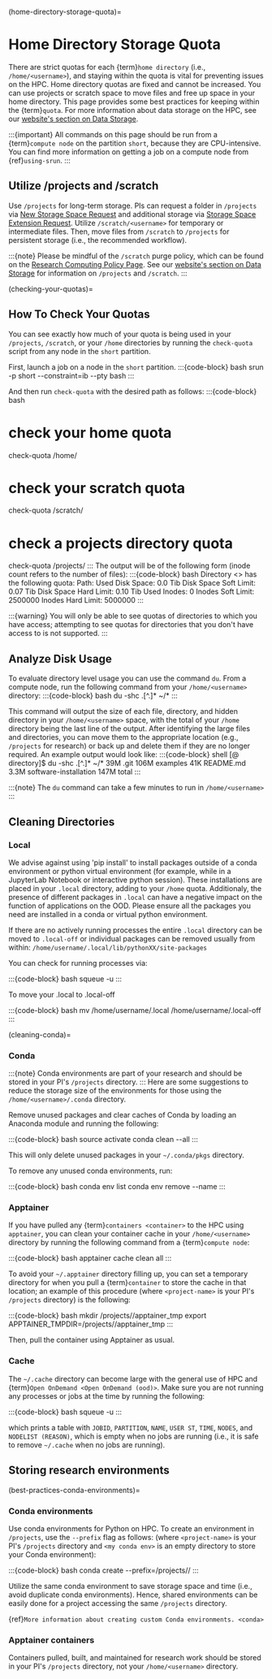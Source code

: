 (home-directory-storage-quota)=
# Home Directory Storage Quota

There are strict quotas for each {term}`home directory` (i.e., `/home/<username>`), and staying within the quota is vital for preventing issues on the HPC. Home directory quotas are fixed and cannot be increased. You can use projects or scratch space to move files and free up space in your home directory. This page provides some best practices for keeping within the {term}`quota`. For more information about data storage on the HPC, see our [website's section on Data Storage](https://rc.northeastern.edu/data-storage-options/).

:::{important}
All commands on this page should be run from a {term}`compute node` on the partition `short`, because they are CPU-intensive. You can find more information on getting a job on a compute node from {ref}`using-srun`.
:::

## Utilize /projects and /scratch
Use `/projects` for long-term storage. PIs can request a folder in `/projects` via [New Storage Space Request] and additional storage via [Storage Space Extension Request]. Utilize `/scratch/<username>` for temporary or intermediate files. Then, move files from `/scratch` to `/projects` for persistent storage (i.e., the recommended workflow).

:::{note}
Please be mindful of the `/scratch` purge policy, which can be found on the [Research Computing Policy Page]. See our [website's section on Data Storage](https://rc.northeastern.edu/data-storage-options/) for information on `/projects` and `/scratch`.
:::

(checking-your-quotas)=

## How To Check Your Quotas

You can see exactly how much of your quota is being used in your `/projects`, `/scratch`, or your `/home` directories by running the `check-quota` script from any node in the `short` partition.

First, launch a job on a node in the `short` partition.
:::{code-block} bash
srun -p short --constraint=ib --pty bash
:::

And then run `check-quota` with the desired path as follows:
:::{code-block} bash
# check your home quota
check-quota /home/<username>
# check your scratch quota
check-quota /scratch/<username>
# check a projects directory quota
check-quota /projects/<directory>
:::
The output will be of the following form (inode count refers to the number of files):
:::{code-block} bash
Directory <> has the following quota:
	Path: <directory>
	Used Disk Space: 0.0 Tib
	Disk Space Soft Limit: 0.07 Tib
	Disk Space Hard Limit: 0.10 Tib
	Used Inodes: 0
	Inodes Soft Limit: 2500000
	Inodes Hard Limit: 5000000
:::

:::{warning}
You will only be able to see quotas of directories to which you have access; attempting to see quotas for directories that you don't have access to is not supported.
:::

## Analyze Disk Usage
To evaluate directory level usage you can use the command `du`. From a compute node, run the following command from your `/home/<username>` directory:
:::{code-block} bash
du -shc .[^.]* ~/*
:::

This command will output the size of each file, directory, and hidden directory in your `/home/<username>` space, with the total of your `/home` directory being the last line of the output. After identifying the large files and directories, you can move them to the appropriate location (e.g., `/projects` for research) or back up and delete them if they are no longer required. An example output would look like:
:::{code-block} shell
[<username>@<host> directory]$  du -shc .[^.]* ~/*
39M     .git
106M    examples
41K     README.md
3.3M    software-installation
147M    total
:::

:::{note}
The `du` command can take a few minutes to run in `/home/<username>`
:::

## Cleaning Directories
### Local

We advise against using 'pip install' to install packages outside of a conda environment or python virtual environment (for example, while in a JupyterLab Notebook or interactive python session). These installations are placed in your `.local` directory, adding to your `/home` quota. Additionaly, the presence of different packages in `.local` can have a negative impact on the function of applications on the OOD. Please ensure all the packages you need are installed in a conda or virtual python environment.

If there are no actively running processes the entire `.local` directory can be moved to `.local-off` or individual packages can be removed usually from within: `/home/username/.local/lib/pythonXX/site-packages`

You can check for running processes via:

:::{code-block} bash
squeue -u <username>
:::

To move your .local to .local-off

:::{code-block} bash
mv /home/username/.local /home/username/.local-off
:::


(cleaning-conda)=
### Conda

:::{note}
Conda environments are part of your research and should be stored in your PI's `/projects` directory.
:::
Here are some suggestions to reduce the storage size of the environments for those using the `/home/<username>/.conda` directory.

Remove unused packages and clear caches of Conda by loading an Anaconda module and running the following:

:::{code-block} bash
source activate <your environment>
conda clean --all
:::

This will only delete unused packages in your `~/.conda/pkgs` directory.

To remove any unused conda environments, run:

:::{code-block} bash
conda env list
conda env remove --name <your environment>
:::

### Apptainer

If you have pulled any {term}`containers <container>` to the HPC using `apptainer`, you can clean your container cache in your `/home/<username>` directory by running the following command from a {term}`compute node`:

:::{code-block} bash
apptainer cache clean all
:::

To avoid your `~/.apptainer` directory filling up, you can set a temporary directory for when you pull a {term}`container` to store the cache in that location; an example of this procedure (where `<project-name>` is your PI's `/projects` directory) is the following:

:::{code-block} bash
mkdir /projects/<project-name>/apptainer_tmp
export APPTAINER_TMPDIR=/projects/<project-name>/apptainer_tmp
:::

Then, pull the container using Apptainer as usual.

### Cache

The `~/.cache` directory can become large with the general use of HPC and {term}`Open OnDemand <Open OnDemand (ood)>`. Make sure you are not running any processes or jobs at the time by running the following:

:::{code-block} bash
squeue -u <username>
:::

which prints a table with `JOBID`, `PARTITION`, `NAME`, `USER ST`, `TIME`, `NODES`, and `NODELIST (REASON)`, which is empty when no jobs are running (i.e., it is safe to remove `~/.cache` when no jobs are running).

## Storing research environments

(best-practices-conda-environments)=
### Conda environments

Use conda environments for Python on HPC. To create an environment in `/projects`, use the `--prefix` flag as follows: (where `<project-name>` is your PI's `/projects` directory and `<my conda env>` is an empty directory to store your Conda environment):

:::{code-block} bash
conda create --prefix=/projects/<project-name>/<my conda env>
:::


Utilize the same conda environment to save storage space and time (i.e., avoid duplicate conda environments). Hence, shared environments can be easily done for a project accessing the same `/projects` directory.


{ref}`More information about creating custom Conda environments. <conda>`

### Apptainer containers

Containers pulled, built, and maintained for research work should be stored in your PI's `/projects` directory, not your `/home/<username>` directory.

[New Storage Space Request]: https://bit.ly/NURC-NewStorage
[Research Computing Policy Page]: https://rc.northeastern.edu/policy/
[Storage Space Extension Request]: https://bit.ly/NURC-StorageExtension
